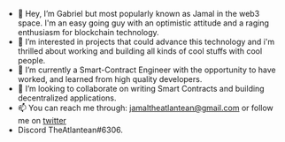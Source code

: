 - 👋 Hey, I’m Gabriel but most popularly known as Jamal in the web3 space. I'm an easy going guy with an optimistic attitude and a raging enthusiasm for blockchain technology. 
- 👀 I’m interested in projects that could advance this technology and i'm thrilled about working and building all kinds of cool stuffs with cool people.
- 🌱 I’m currently a Smart-Contract Engineer with the opportunity to have worked, and learned from high quality developers.
- 💞️ I’m looking to collaborate on writing Smart Contracts and building decentralized applications.
- 📫 You can reach me through: jamaltheatlantean@gmail.com or follow me on [twitter](https://twitter.com/ThatAtlantean)
-   Discord TheAtlantean#6306.

<!---
jamaltheatlantean/jamaltheatlantean is a ✨ special ✨ repository because its `README.md` (this file) appears on your GitHub profile.
You can click the Preview link to take a look at your changes.
--->

